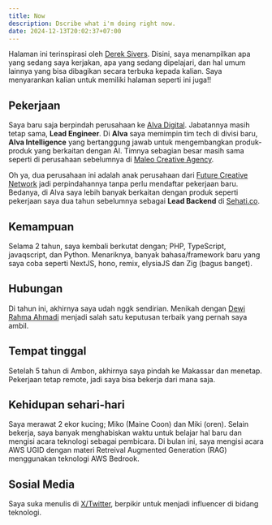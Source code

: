 ```yaml
---
title: Now
description: Dscribe what i'm doing right now.
date: 2024-12-13T20:02:37+07:00
---
```


Halaman ini terinspirasi oleh [Derek Sivers](https://sivers.org/now). Disini, saya menampilkan apa yang sedang saya kerjakan, apa yang sedang dipelajari, dan hal umum lainnya yang bisa dibagikan secara terbuka kepada kalian. Saya menyarankan kalian untuk memiliki halaman seperti ini juga!!

## Pekerjaan

Saya baru saja berpindah perusahaan ke [Alva Digital](https://alva.digital). Jabatannya masih tetap sama, **Lead Engineer**. Di **Alva** saya memimpin tim tech di divisi baru, **Alva Intelligence** yang bertanggung jawab untuk mengembangkan produk-produk yang berkaitan dengan AI. Timnya sebagian besar masih sama seperti di perusahaan sebelumnya di [Maleo Creative Agency](https://maleo.agency).

Oh ya, dua perusahaan ini adalah anak perusahaan dari [Future Creative Network](https://futurecreativenetwork.com) jadi perpindahannya tanpa perlu mendaftar pekerjaan baru. Bedanya, di Alva saya lebih banyak berkaitan dengan produk seperti pekerjaan saya dua tahun sebelumnya sebagai **Lead Backend** di [Sehati.co](https://sehati.co).

## Kemampuan

Selama 2 tahun, saya kembali berkutat dengan; PHP, TypeScript, javaqscript, dan Python. Menariknya, banyak bahasa/framework baru yang saya coba seperti NextJS, hono, remix, elysiaJS dan Zig (bagus banget).

## Hubungan

Di tahun ini, akhirnya saya udah nggk sendirian. Menikah dengan [Dewi Rahma Ahmadi](https://www.linkedin.com/in/dewi-rahma-ahmadi-61391ab4/) menjadi salah satu keputusan terbaik yang pernah saya ambil.

## Tempat tinggal

Setelah 5 tahun di Ambon, akhirnya saya pindah ke Makassar dan menetap. Pekerjaan tetap remote, jadi saya bisa bekerja dari mana saja.

## Kehidupan sehari-hari

Saya merawat 2 ekor kucing; Miko (Maine Coon) dan Miki (oren). Selain bekerja, saya banyak menghabiskan waktu untuk belajar hal baru dan mengisi acara teknologi sebagai pembicara. Di bulan ini, saya mengisi acara AWS UGID dengan materi Retreival Augmented Generation (RAG) menggunakan teknologi AWS Bedrook.

## Sosial Media

Saya suka menulis di [X/Twitter](https://x.com/amqnese), berpikir untuk menjadi influencer di bidang teknologi.